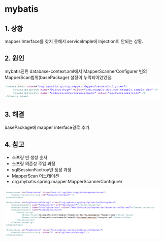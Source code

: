 # mybatis

## 1. 상황
mapper Interface를 찾지 못해서 serviceImple에 Injection이 안되는 상황.<br/>


## 2. 원인
mybatis관련 database-context.xml에서  MapperScannerConfigurer 빈의 MapperScan범위(basePackage) 설정이 누락되어있었음.

![](/resource/img/dwyt0603_1.png)


## 3. 해결
basePackage에 mapper interface경로 추가.<br>



## 4. 참고
- 스프링 빈 생성 순서
- 스프링 의존성 주입 과정
- sqlSessionFactroy빈 생성 과정.
- MapperScan 어노테이션
- org.mybatis.spring.mapper.MapperScannerConfigurer

![](/resource/img/dwyt0603_2.png)